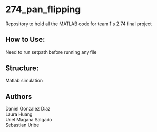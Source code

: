# 274_pan_flipping
Repository to hold all the MATLAB code for team 1's 2.74 final project

## How to Use: ##
Need to run setpath before running any file

## Structure: ##
Matlab simulation

 ## Authors ##
 Daniel Gonzalez Diaz  
 Laura Huang  
 Uriel Magana Salgado  
 Sebastian Uribe  
